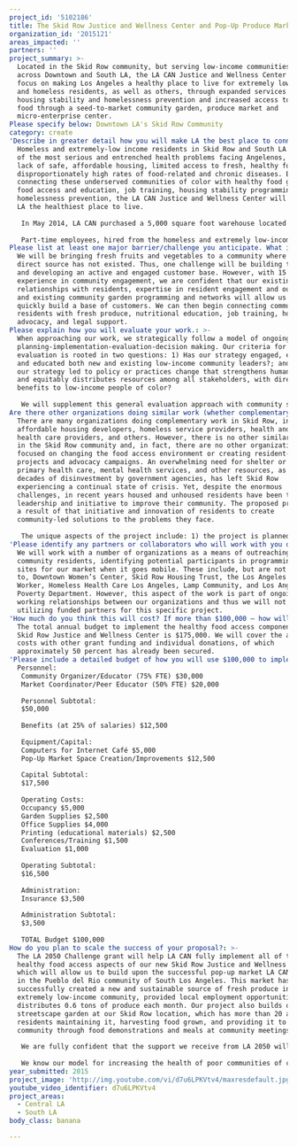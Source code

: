 ```yaml
---
project_id: '5102186'
title: The Skid Row Justice and Wellness Center and Pop-Up Produce Market
organization_id: '2015121'
areas_impacted: ''
partners: ''
project_summary: >-
  Located in the Skid Row community, but serving low-income communities of color
  across Downtown and South LA, the LA CAN Justice and Wellness Center will
  focus on making Los Angeles a healthy place to live for extremely low-income
  and homeless residents, as well as others, through expanded services for
  housing stability and homelessness prevention and increased access to healthy
  food through a seed-to-market community garden, produce market and
  micro-enterprise center.
Please specify below: Downtown LA's Skid Row Community
category: create
'Describe in greater detail how you will make LA the best place to connect:': >-
  Homeless and extremely-low income residents in Skid Row and South LA face some
  of the most serious and entrenched health problems facing Angelenos, including
  lack of safe, affordable housing, limited access to fresh, healthy food, and
  disproportionately high rates of food-related and chronic diseases. By
  connecting these underserved communities of color with healthy food growing,
  food access and education, job training, housing stability programming and
  homelessness prevention, the LA CAN Justice and Wellness Center will help make
  LA the healthiest place to live. 
   
   In May 2014, LA CAN purchased a 5,000 square foot warehouse located in Skid Row as our new organizational headquarters. We are renovating the full space and transforming the building into a Justice and Wellness Center that will feature a healthy food access micro-enterprise project. For the past year and half, LA CAN has been operating a weekly pop-up produce market in the Pueblo del Rio public housing community in South LA. The Center expands on this successful and innovative model and will feature a rooftop community garden, a micro-enterprise training space focused on gardening and food retail skills, a community kitchen for nutrition education and food demonstrations, and a pop-up produce market that will provide organic and local produce to the community at below-market prices and with EBT (Food Stamp) access. Furthermore, by incorporating our rooftop garden herbs, vegetables, and fruit into our produce market, we will not only be making Skid Row a healthy food access point, but a source as well. 
   
   Part-time employees, hired from the homeless and extremely low-income constituency in our community, will staff the market and provide outreach and nutrition education. Initially the market will operate weekly in the courtyard in front of our building. This will allow the market to also serve as an entry point for our housing stability and homelessness prevention programming, which includes know your rights training and education, housing and homelessness policy advocacy, and legal services. Additionally, the eventual expansion of our market to other areas in the community, such as public parks, high-foot traffic areas, and social service provider locations, will further meet our goals of eliminating barriers to healthy food access and directly connecting residents to all of our health and wellness programming.
Please list at least one major barrier/challenge you anticipate. What is your strategy for overcoming these obstacles?: >-
  We will be bringing fresh fruits and vegetables to a community where such a
  direct source has not existed. Thus, one challenge will be building the market
  and developing an active and engaged customer base. However, with 15 years of
  experience in community engagement, we are confident that our existing
  relationships with residents, expertise in resident engagement and outreach,
  and existing community garden programming and networks will allow us to
  quickly build a base of customers. We can then begin connecting community
  residents with fresh produce, nutritional education, job training, housing
  advocacy, and legal support.
Please explain how you will evaluate your work.: >-
  When approaching our work, we strategically follow a model of ongoing:
  planning-implementation-evaluation-decision making. Our criteria for
  evaluation is rooted in two questions: 1) Has our strategy engaged, empowered,
  and educated both new and existing low-income community leaders?; and 2) Has
  our strategy led to policy or practices change that strengthens human rights
  and equitably distributes resources among all stakeholders, with direct
  benefits to low-income people of color?
   
   We will supplement this general evaluation approach with community surveys that will help inform our market and nutrition education choices before we launch. Out of these survey participants, we will create a community team of 10-12 residents who are participating in our project and that we will regularly convene to track their purchasing, engagement in nutritional programming, and overall health and wellness outcomes.
Are there other organizations doing similar work (whether complementary or competitive)? What is unique about your proposed approach?: >-
  There are many organizations doing complementary work in Skid Row, including
  affordable housing developers, homeless service providers, health and mental
  health care providers, and others. However, there is no other similar project
  in the Skid Row community and, in fact, there are no other organizations
  focused on changing the food access environment or creating resident-led
  projects and advocacy campaigns. An overwhelming need for shelter or housing,
  primary health care, mental health services, and other resources, as well as
  decades of disinvestment by government agencies, has left Skid Row
  experiencing a continual state of crisis. Yet, despite the enormous
  challenges, in recent years housed and unhoused residents have been taking
  leadership and initiative to improve their community. The proposed project is
  a result of that initiative and innovation of residents to create
  community-led solutions to the problems they face. 
   
   The unique aspects of the project include: 1) the project is planned, led and implemented by homeless and low-income residents whose skills and talents are generally overlooked; 2) utilizing micro-enterprise as a means of providing much needed healthy food to an extremely low-income community and building skills for a population that has been disconnected or excluded from mainstream employment; and 3) combining much needed improvements to the built environment with direct goods and services that are needed will lead to tangible community improvements not often experienced within Skid Row.
'Please identify any partners or collaborators who will work with you on this project. How much of the $100,000 grant award will each partner receive?': >-
  We will work with a number of organizations as a means of outreaching to
  community residents, identifying potential participants in programming, and as
  sites for our market when it goes mobile. These include, but are not limited
  to, Downtown Women’s Center, Skid Row Housing Trust, the Los Angeles Catholic
  Worker, Homeless Health Care Los Angeles, Lamp Community, and Los Angeles
  Poverty Department. However, this aspect of the work is part of ongoing
  working relationships between our organizations and thus we will not be
  utilizing funded partners for this specific project.
'How much do you think this will cost? If more than $100,000 – how will you cover the additional costs?': >-
  The total annual budget to implement the healthy food access components of the
  Skid Row Justice and Wellness Center is $175,000. We will cover the additional
  costs with other grant funding and individual donations, of which
  approximately 50 percent has already been secured.
'Please include a detailed budget of how you will use $100,000 to implement this project.': |-
  Personnel: 
   Community Organizer/Educator (75% FTE) $30,000
   Market Coordinator/Peer Educator (50% FTE) $20,000
   
   Personnel Subtotal:
   $50,000
   
   Benefits (at 25% of salaries) $12,500
   
   Equipment/Capital:
   Computers for Internet Café $5,000
   Pop-Up Market Space Creation/Improvements $12,500
   
   Capital Subtotal:
   $17,500
   
   Operating Costs: 
   Occupancy $5,000
   Garden Supplies $2,500
   Office Supplies $4,000
   Printing (educational materials) $2,500
   Conferences/Training $1,500
   Evaluation $1,000
   
   Operating Subtotal:
   $16,500
   
   Administration:
   Insurance $3,500
   
   Administration Subtotal:
   $3,500
   
   TOTAL Budget $100,000
How do you plan to scale the success of your proposal?: >-
  The LA 2050 Challenge grant will help LA CAN fully implement all of the
  healthy food access aspects of our new Skid Row Justice and Wellness Center,
  which will allow us to build upon the successful pop-up market LA CAN operates
  in the Pueblo del Rio community of South Los Angeles. This market has
  successfully created a new and sustainable source of fresh produce in an
  extremely low-income community, provided local employment opportunities, and
  distributes 0.6 tons of produce each month. Our project also builds on our
  streetscape garden at our Skid Row location, which has more than 20 active
  residents maintaining it, harvesting food grown, and providing it to the
  community through food demonstrations and meals at community meetings. 
   
   We are fully confident that the support we receive from LA 2050 will allow us to continue to expand this proven model for creating a healthy LA. Once operational, we envision building other community gardens and incorporating produce grown in these spaces into our market, expanding the locations and days we are able to operate the market, and sharing this model with other organizations throughout Los Angeles. 
   
   We know our model for increasing the health of poor communities of color through community education, gardening, healthy food access, and micro-enterprise works. With the help of LA 2050, we can continue to help make LA the healthiest place to live.
year_submitted: 2015
project_image: 'http://img.youtube.com/vi/d7u6LPKVtv4/maxresdefault.jpg'
youtube_video_identifier: d7u6LPKVtv4
project_areas:
  - Central LA
  - South LA
body_class: banana

---
```

